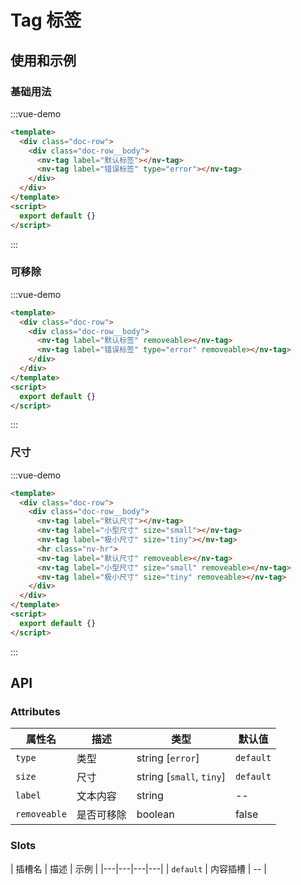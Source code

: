# Tag 标签

## 使用和示例

### 基础用法
:::vue-demo
```html
<template>
  <div class="doc-row">
    <div class="doc-row__body">
      <nv-tag label="默认标签"></nv-tag>
      <nv-tag label="错误标签" type="error"></nv-tag>
    </div>  
  </div>
</template>
<script>
  export default {}
</script> 
```
:::

### 可移除
:::vue-demo
```html
<template>
  <div class="doc-row">
    <div class="doc-row__body">
      <nv-tag label="默认标签" removeable></nv-tag>
      <nv-tag label="错误标签" type="error" removeable></nv-tag>
    </div>  
  </div>
</template>
<script>
  export default {}
</script> 
```
:::


### 尺寸
:::vue-demo
```html
<template>
  <div class="doc-row">
    <div class="doc-row__body">
      <nv-tag label="默认尺寸"></nv-tag>
      <nv-tag label="小型尺寸" size="small"></nv-tag>
      <nv-tag label="极小尺寸" size="tiny"></nv-tag>
      <hr class="nv-hr">
      <nv-tag label="默认尺寸" removeable></nv-tag>
      <nv-tag label="小型尺寸" size="small" removeable></nv-tag>
      <nv-tag label="极小尺寸" size="tiny" removeable></nv-tag>
    </div>  
  </div>
</template>
<script>
  export default {}
</script> 
```
:::

## API

### Attributes

| 属性名  |  描述  | 类型 | 默认值 |
|---|---|---|---|
| `type` | 类型 | string [`error`] |  `default` |
| `size` | 尺寸 | string [`small`, `tiny`] | `default` |
| `label`|  文本内容 | string | -- |
| `removeable`| 是否可移除 | boolean | false |



### Slots

| 插槽名  |  描述  | 示例 |
|---|---|---|---|
| `default` | 内容插槽 | -- |
